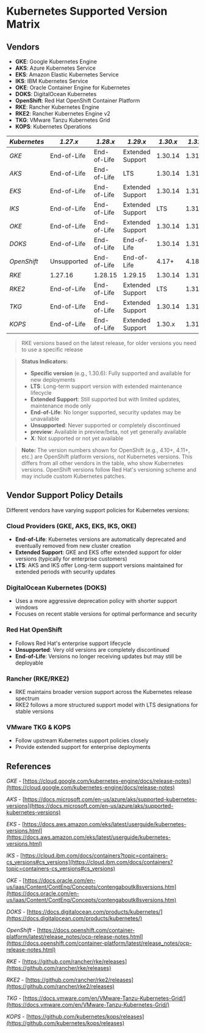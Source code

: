 # Kubernetes Supported Version Matrix

## Vendors

- **GKE**: Google Kubernetes Engine
- **AKS**: Azure Kubernetes Service
- **EKS**: Amazon Elastic Kubernetes Service
- **IKS**: IBM Kubernetes Service
- **OKE**: Oracle Container Engine for Kubernetes
- **DOKS**: DigitalOcean Kubernetes
- **OpenShift**: Red Hat OpenShift Container Platform
- **RKE**: Rancher Kubernetes Engine
- **RKE2**: Rancher Kubernetes Engine v2
- **TKG**: VMware Tanzu Kubernetes Grid
- **KOPS**: Kubernetes Operations

| *Kubernetes* | *1.27.x* | *1.28.x* | *1.29.x* | *1.30.x* | *1.31.x* | *1.32.x* | *1.33.x* |
|--------------|----------|----------|----------|----------|----------|----------|----------|
| *GKE*        | End-of-Life | End-of-Life | Extended Support | 1.30.14  | 1.31.12  | 1.32.8   | 1.33.4   |
| *AKS*        | End-of-Life | End-of-Life | LTS      | 1.30.14  | 1.31.12  | 1.32.8   | 1.33.4   |
| *EKS*        | End-of-Life | End-of-Life | Extended Support | 1.30.14  | 1.31.12  | 1.32.8   | 1.33.4   |
| *IKS*        | End-of-Life | End-of-Life | Extended Support | LTS      | 1.31.12  | 1.32.8   | preview  |
| *OKE*        | End-of-Life | End-of-Life | Extended Support | 1.30.14  | 1.31.12  | 1.32.8   | preview  |
| *DOKS*       | End-of-Life | End-of-Life | End-of-Life | 1.30.14  | 1.31.12  | 1.32.8   | 1.33.4   |
| *OpenShift*  | Unsupported | End-of-Life | End-of-Life | 4.17+    | 4.18+    | 4.19+    | 4.20+    |
| *RKE*        | 1.27.16  | 1.28.15  | 1.29.15  | 1.30.14  | 1.31.11  | 1.32.7   | X        |
| *RKE2*       | End-of-Life | End-of-Life | Extended Support | LTS      | 1.31.12  | 1.32.8   | 1.33.4   |
| *TKG*        | End-of-Life | End-of-Life | Extended Support | 1.30.14  | 1.31.12  | 1.32.8   | preview  |
| *KOPS*       | End-of-Life | End-of-Life | Extended Support | 1.30.x   | 1.31.x   | 1.32.x   | preview  |

> RKE versions based on the latest release, for older versions you need to use a specific release

> **Status Indicators:**
> - **Specific version** (e.g., 1.30.6): Fully supported and available for new deployments
> - **LTS**: Long-term support version with extended maintenance lifecycle
> - **Extended Support**: Still supported but with limited updates, maintenance mode only
> - **End-of-Life**: No longer supported, security updates may be unavailable
> - **Unsupported**: Never supported or completely discontinued
> - **preview**: Available in preview/beta, not yet generally available
> - **X**: Not supported or not yet available

> **Note:** The version numbers shown for OpenShift (e.g., 4.10+, 4.11+, etc.) are OpenShift platform versions, *not* Kubernetes versions. This differs from all other vendors in the table, who show Kubernetes versions. OpenShift versions follow Red Hat's versioning scheme and may include custom Kubernetes patches.

## Vendor Support Policy Details

Different vendors have varying support policies for Kubernetes versions:

### Cloud Providers (GKE, AKS, EKS, IKS, OKE)

- **End-of-Life**: Kubernetes versions are automatically deprecated and eventually removed from new cluster creation
- **Extended Support**: GKE and EKS offer extended support for older versions (typically for enterprise customers)
- **LTS**: AKS and IKS offer Long-term support versions maintained for extended periods with security updates

### DigitalOcean Kubernetes (DOKS)

- Uses a more aggressive deprecation policy with shorter support windows
- Focuses on recent stable versions for optimal performance and security

### Red Hat OpenShift

- Follows Red Hat's enterprise support lifecycle
- **Unsupported**: Very old versions are completely discontinued
- **End-of-Life**: Versions no longer receiving updates but may still be deployable

### Rancher (RKE/RKE2)

- RKE maintains broader version support across the Kubernetes release spectrum
- RKE2 follows a more structured support model with LTS designations for stable versions

### VMware TKG & KOPS

- Follow upstream Kubernetes support policies closely
- Provide extended support for enterprise deployments

## References

*GKE* - [https://cloud.google.com/kubernetes-engine/docs/release-notes](https://cloud.google.com/kubernetes-engine/docs/release-notes)

*AKS* - [https://docs.microsoft.com/en-us/azure/aks/supported-kubernetes-versions](https://docs.microsoft.com/en-us/azure/aks/supported-kubernetes-versions)

*EKS* - [https://docs.aws.amazon.com/eks/latest/userguide/kubernetes-versions.html](https://docs.aws.amazon.com/eks/latest/userguide/kubernetes-versions.html)

*IKS* - [https://cloud.ibm.com/docs/containers?topic=containers-cs_versions#cs_versions](https://cloud.ibm.com/docs/containers?topic=containers-cs_versions#cs_versions)

*OKE* - [https://docs.oracle.com/en-us/iaas/Content/ContEng/Concepts/contengaboutk8sversions.htm](https://docs.oracle.com/en-us/iaas/Content/ContEng/Concepts/contengaboutk8sversions.htm)

*DOKS* - [https://docs.digitalocean.com/products/kubernetes/](https://docs.digitalocean.com/products/kubernetes/)

*OpenShift* - [https://docs.openshift.com/container-platform/latest/release_notes/ocp-release-notes.html](https://docs.openshift.com/container-platform/latest/release_notes/ocp-release-notes.html)

*RKE* - [https://github.com/rancher/rke/releases](https://github.com/rancher/rke/releases)

*RKE2* - [https://github.com/rancher/rke2/releases](https://github.com/rancher/rke2/releases)

*TKG* - [https://docs.vmware.com/en/VMware-Tanzu-Kubernetes-Grid/](https://docs.vmware.com/en/VMware-Tanzu-Kubernetes-Grid/)

*KOPS* - [https://github.com/kubernetes/kops/releases](https://github.com/kubernetes/kops/releases)
